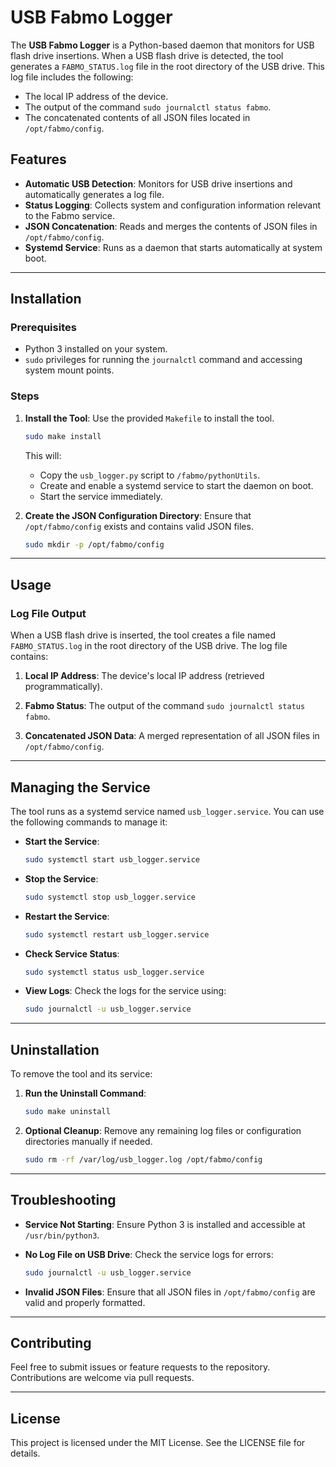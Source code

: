 # USB Fabmo Logger

The **USB Fabmo Logger** is a Python-based daemon that monitors for USB flash drive insertions. When a USB flash drive is detected, the tool generates a `FABMO_STATUS.log` file in the root directory of the USB drive. This log file includes the following:

- The local IP address of the device.
- The output of the command `sudo journalctl status fabmo`.
- The concatenated contents of all JSON files located in `/opt/fabmo/config`.

## Features

- **Automatic USB Detection**: Monitors for USB drive insertions and automatically generates a log file.
- **Status Logging**: Collects system and configuration information relevant to the Fabmo service.
- **JSON Concatenation**: Reads and merges the contents of JSON files in `/opt/fabmo/config`.
- **Systemd Service**: Runs as a daemon that starts automatically at system boot.

---

## Installation

### Prerequisites

- Python 3 installed on your system.
- `sudo` privileges for running the `journalctl` command and accessing system mount points.

### Steps


1. **Install the Tool**:
   Use the provided `Makefile` to install the tool.

   ```bash
   sudo make install
   ```

   This will:
   - Copy the `usb_logger.py` script to `/fabmo/pythonUtils`.
   - Create and enable a systemd service to start the daemon on boot.
   - Start the service immediately.

2. **Create the JSON Configuration Directory**:
   Ensure that `/opt/fabmo/config` exists and contains valid JSON files.

   ```bash
   sudo mkdir -p /opt/fabmo/config
   ```

---

## Usage

### Log File Output
When a USB flash drive is inserted, the tool creates a file named `FABMO_STATUS.log` in the root directory of the USB drive. The log file contains:

1. **Local IP Address**:
   The device's local IP address (retrieved programmatically).

2. **Fabmo Status**:
   The output of the command `sudo journalctl status fabmo`.

3. **Concatenated JSON Data**:
   A merged representation of all JSON files in `/opt/fabmo/config`.

---

## Managing the Service

The tool runs as a systemd service named `usb_logger.service`. You can use the following commands to manage it:

- **Start the Service**:
  ```bash
  sudo systemctl start usb_logger.service
  ```

- **Stop the Service**:
  ```bash
  sudo systemctl stop usb_logger.service
  ```

- **Restart the Service**:
  ```bash
  sudo systemctl restart usb_logger.service
  ```

- **Check Service Status**:
  ```bash
  sudo systemctl status usb_logger.service
  ```

- **View Logs**:
  Check the logs for the service using:
  ```bash
  sudo journalctl -u usb_logger.service
  ```

---

## Uninstallation

To remove the tool and its service:

1. **Run the Uninstall Command**:
   ```bash
   sudo make uninstall
   ```

2. **Optional Cleanup**:
   Remove any remaining log files or configuration directories manually if needed.

   ```bash
   sudo rm -rf /var/log/usb_logger.log /opt/fabmo/config
   ```

---

## Troubleshooting

- **Service Not Starting**:
  Ensure Python 3 is installed and accessible at `/usr/bin/python3`.

- **No Log File on USB Drive**:
  Check the service logs for errors:
  ```bash
  sudo journalctl -u usb_logger.service
  ```

- **Invalid JSON Files**:
  Ensure that all JSON files in `/opt/fabmo/config` are valid and properly formatted.

---

## Contributing

Feel free to submit issues or feature requests to the repository. Contributions are welcome via pull requests.

---

## License

This project is licensed under the MIT License. See the LICENSE file for details.
